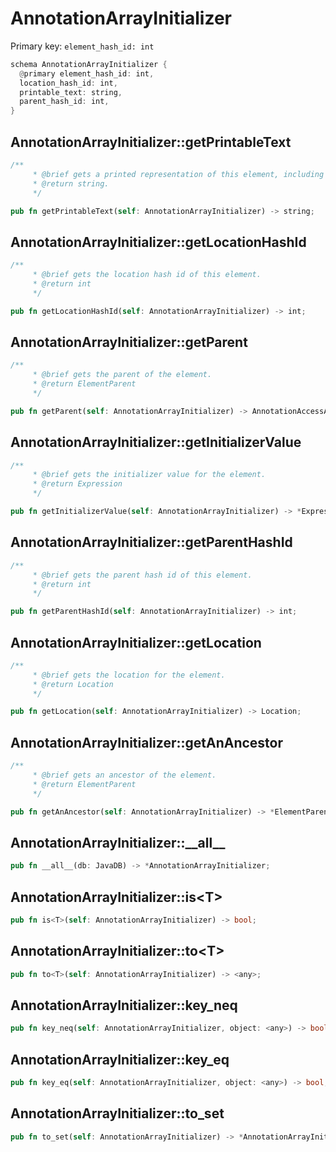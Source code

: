 # AnnotationArrayInitializer

Primary key: `element_hash_id: int`

```rust
schema AnnotationArrayInitializer {
  @primary element_hash_id: int,
  location_hash_id: int,
  printable_text: string,
  parent_hash_id: int,
}
```
## AnnotationArrayInitializer::getPrintableText

```rust
/**
     * @brief gets a printed representation of this element, including its structure where applicable.
     * @return string.
     */
```
```rust
pub fn getPrintableText(self: AnnotationArrayInitializer) -> string;
```
## AnnotationArrayInitializer::getLocationHashId

```rust
/**
     * @brief gets the location hash id of this element.
     * @return int
     */
```
```rust
pub fn getLocationHashId(self: AnnotationArrayInitializer) -> int;
```
## AnnotationArrayInitializer::getParent

```rust
/**
     * @brief gets the parent of the element.
     * @return ElementParent 
     */
```
```rust
pub fn getParent(self: AnnotationArrayInitializer) -> AnnotationAccessArgument;
```
## AnnotationArrayInitializer::getInitializerValue

```rust
/**
     * @brief gets the initializer value for the element.
     * @return Expression
     */
```
```rust
pub fn getInitializerValue(self: AnnotationArrayInitializer) -> *Expression;
```
## AnnotationArrayInitializer::getParentHashId

```rust
/**
     * @brief gets the parent hash id of this element.
     * @return int
     */
```
```rust
pub fn getParentHashId(self: AnnotationArrayInitializer) -> int;
```
## AnnotationArrayInitializer::getLocation

```rust
/**
     * @brief gets the location for the element.
     * @return Location
     */
```
```rust
pub fn getLocation(self: AnnotationArrayInitializer) -> Location;
```
## AnnotationArrayInitializer::getAnAncestor

```rust
/**
     * @brief gets an ancestor of the element.
     * @return ElementParent 
     */
```
```rust
pub fn getAnAncestor(self: AnnotationArrayInitializer) -> *ElementParent;
```
## AnnotationArrayInitializer::\_\_all\_\_

```rust
pub fn __all__(db: JavaDB) -> *AnnotationArrayInitializer;
```
## AnnotationArrayInitializer::is\<T\>

```rust
pub fn is<T>(self: AnnotationArrayInitializer) -> bool;
```
## AnnotationArrayInitializer::to\<T\>

```rust
pub fn to<T>(self: AnnotationArrayInitializer) -> <any>;
```
## AnnotationArrayInitializer::key\_neq

```rust
pub fn key_neq(self: AnnotationArrayInitializer, object: <any>) -> bool;
```
## AnnotationArrayInitializer::key\_eq

```rust
pub fn key_eq(self: AnnotationArrayInitializer, object: <any>) -> bool;
```
## AnnotationArrayInitializer::to\_set

```rust
pub fn to_set(self: AnnotationArrayInitializer) -> *AnnotationArrayInitializer;
```
